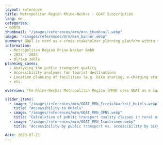 ```yaml
---
layout: reference
title: Metropolitan Region Rhine-Neckar - GOAT Subscription
lang: en
categories:
- GOAT$
thumbnail: "/images/references/mrn/mrn_thumbnail.webp"
image: "/images/references/mrn/mrn_banner.webp"
summary: GOAT is used as a cross-stakeholder planning platform within the framework of the Smart Region project in the Rhine-Neckar metropolitan region.
information:
  - Metropolitan Region Rhine-Neckar GmbH
  - 2023 - 2025
  - Ulrike Jehle
planning_cases:
  - Analyzing the public transport quality
  - Accessibility analyses for tourist destinations
  - Location planning of facilities (e.g. bike sharing, e-charging stations)
  - etc.

overview: The Rhine-Neckar Metropolitan Region (MRN) uses GOAT as a SaaS subscription. The digital planning tool is used by various actors and institutions to deal with numerous planning issues around the topic of sustainable mobility in tourism. In addition to the standard functionalities, region-specific data is also implemented and further functionalities are developed according to the MRN's wishes.

slider_items:
  - image: "/images/references/mrn/GOAT_MRN_Erreichbarkeit_Hotels.webp"
    title: "Accessibility to Hotels"
  - image: "/images/references/mrn/GOAT_MRN_ÖPNV.webp"
    title: "Calculation of public transport quality classes in rural areas"
  - image: "/images/references/mrn/GOAT_MRN_Isochronen.webp"
    title: "Accessibility by public transport vs. accessibility by bicycle"

date: 2023-07-21
---
```




